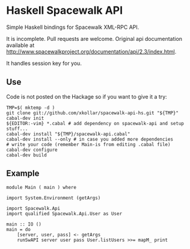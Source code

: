 Haskell Spacewalk API
=====================

Simple Haskell bindings for Spacewalk XML-RPC API.

It is incomplete. Pull requests are welcome.
Original api documentation available at <http://www.spacewalkproject.org/documentation/api/2.3/index.html>.

It handles session key for you.

Use
---

Code is not posted on the Hackage so if you want to give it a try:

~~~ { .bash }
TMP=$( mktemp -d )
git clone git://github.com/xkollar/spacewalk-api-hs.git "${TMP}"
cabal-dev init
${EDITOR:-vim} *.cabal # add dependency on spacewalk-api and setup stuff...
cabal-dev install "${TMP}/spacewalk-api.cabal"
cabal-dev install --only # in case you added more dependencies
# write your code (remember Main-is from editing .cabal file)
cabal-dev configure
cabal-dev build
~~~

Example
-------

~~~~ { .haskell }
module Main ( main ) where

import System.Environment (getArgs)

import Spacewalk.Api
import qualified Spacewalk.Api.User as User

main :: IO ()
main = do
    [server, user, pass] <- getArgs
    runSwAPI server user pass User.listUsers >>= mapM_ print
~~~~
